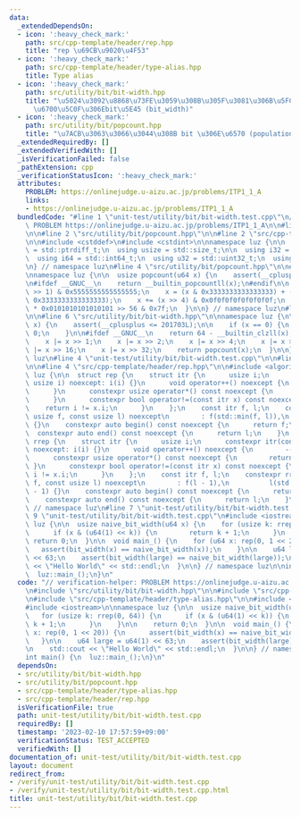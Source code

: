 ```yaml
---
data:
  _extendedDependsOn:
  - icon: ':heavy_check_mark:'
    path: src/cpp-template/header/rep.hpp
    title: "rep \u69CB\u9020\u4F53"
  - icon: ':heavy_check_mark:'
    path: src/cpp-template/header/type-alias.hpp
    title: Type alias
  - icon: ':heavy_check_mark:'
    path: src/utility/bit/bit-width.hpp
    title: "\u5024\u3092\u8868\u73FE\u3059\u308B\u305F\u3081\u306B\u5FC5\u8981\u306A\
      \u6700\u5C0F\u306Ebit\u5E45 (bit_width)"
  - icon: ':heavy_check_mark:'
    path: src/utility/bit/popcount.hpp
    title: "\u7ACB\u3063\u3066\u3044\u308B bit \u306E\u6570 (population count, popcount)"
  _extendedRequiredBy: []
  _extendedVerifiedWith: []
  _isVerificationFailed: false
  _pathExtension: cpp
  _verificationStatusIcon: ':heavy_check_mark:'
  attributes:
    PROBLEM: https://onlinejudge.u-aizu.ac.jp/problems/ITP1_1_A
    links:
    - https://onlinejudge.u-aizu.ac.jp/problems/ITP1_1_A
  bundledCode: "#line 1 \"unit-test/utility/bit/bit-width.test.cpp\"\n// verification-helper:\
    \ PROBLEM https://onlinejudge.u-aizu.ac.jp/problems/ITP1_1_A\n\n#line 2 \"src/utility/bit/bit-width.hpp\"\
    \n\n#line 2 \"src/utility/bit/popcount.hpp\"\n\n#line 2 \"src/cpp-template/header/type-alias.hpp\"\
    \n\n#include <cstddef>\n#include <cstdint>\n\nnamespace luz {\n\n  using isize\
    \ = std::ptrdiff_t;\n  using usize = std::size_t;\n\n  using i32 = std::int32_t;\n\
    \  using i64 = std::int64_t;\n  using u32 = std::uint32_t;\n  using u64 = std::uint64_t;\n\
    \n} // namespace luz\n#line 4 \"src/utility/bit/popcount.hpp\"\n\n#include <cassert>\n\
    \nnamespace luz {\n\n  usize popcount(u64 x) {\n    assert(__cplusplus <= 201703L);\n\
    \n#ifdef __GNUC__\n    return __builtin_popcountll(x);\n#endif\n\n    x -= (x\
    \ >> 1) & 0x5555555555555555;\n    x = (x & 0x3333333333333333) + ((x >> 2) &\
    \ 0x3333333333333333);\n    x += (x >> 4) & 0x0f0f0f0f0f0f0f0f;\n    return x\
    \ * 0x0101010101010101 >> 56 & 0x7f;\n  }\n\n} // namespace luz\n#line 4 \"src/utility/bit/bit-width.hpp\"\
    \n\n#line 6 \"src/utility/bit/bit-width.hpp\"\n\nnamespace luz {\n\n  usize bit_width(u64\
    \ x) {\n    assert(__cplusplus <= 201703L);\n\n    if (x == 0) {\n      return\
    \ 0;\n    }\n\n#ifdef __GNUC__\n    return 64 - __builtin_clzll(x);\n#endif\n\n\
    \    x |= x >> 1;\n    x |= x >> 2;\n    x |= x >> 4;\n    x |= x >> 8;\n    x\
    \ |= x >> 16;\n    x |= x >> 32;\n    return popcount(x);\n  }\n\n} // namespace\
    \ luz\n#line 4 \"unit-test/utility/bit/bit-width.test.cpp\"\n\n#line 2 \"src/cpp-template/header/rep.hpp\"\
    \n\n#line 4 \"src/cpp-template/header/rep.hpp\"\n\n#include <algorithm>\n\nnamespace\
    \ luz {\n\n  struct rep {\n    struct itr {\n      usize i;\n      constexpr itr(const\
    \ usize i) noexcept: i(i) {}\n      void operator++() noexcept {\n        ++i;\n\
    \      }\n      constexpr usize operator*() const noexcept {\n        return i;\n\
    \      }\n      constexpr bool operator!=(const itr x) const noexcept {\n    \
    \    return i != x.i;\n      }\n    };\n    const itr f, l;\n    constexpr rep(const\
    \ usize f, const usize l) noexcept\n        : f(std::min(f, l)),\n          l(l)\
    \ {}\n    constexpr auto begin() const noexcept {\n      return f;\n    }\n  \
    \  constexpr auto end() const noexcept {\n      return l;\n    }\n  };\n\n  struct\
    \ rrep {\n    struct itr {\n      usize i;\n      constexpr itr(const usize i)\
    \ noexcept: i(i) {}\n      void operator++() noexcept {\n        --i;\n      }\n\
    \      constexpr usize operator*() const noexcept {\n        return i;\n     \
    \ }\n      constexpr bool operator!=(const itr x) const noexcept {\n        return\
    \ i != x.i;\n      }\n    };\n    const itr f, l;\n    constexpr rrep(const usize\
    \ f, const usize l) noexcept\n        : f(l - 1),\n          l(std::min(f, l)\
    \ - 1) {}\n    constexpr auto begin() const noexcept {\n      return f;\n    }\n\
    \    constexpr auto end() const noexcept {\n      return l;\n    }\n  };\n\n}\
    \ // namespace luz\n#line 7 \"unit-test/utility/bit/bit-width.test.cpp\"\n\n#line\
    \ 9 \"unit-test/utility/bit/bit-width.test.cpp\"\n#include <iostream>\n\nnamespace\
    \ luz {\n\n  usize naive_bit_width(u64 x) {\n    for (usize k: rrep(0, 64)) {\n\
    \      if (x & (u64(1) << k)) {\n        return k + 1;\n      }\n    }\n\n   \
    \ return 0;\n  }\n\n  void main_() {\n    for (u64 x: rep(0, 1 << 20)) {\n   \
    \   assert(bit_width(x) == naive_bit_width(x));\n    }\n\n    u64 large = u64(1)\
    \ << 63;\n    assert(bit_width(large) == naive_bit_width(large));\n\n    std::cout\
    \ << \"Hello World\" << std::endl;\n  }\n\n} // namespace luz\n\nint main() {\n\
    \  luz::main_();\n}\n"
  code: "// verification-helper: PROBLEM https://onlinejudge.u-aizu.ac.jp/problems/ITP1_1_A\n\
    \n#include \"src/utility/bit/bit-width.hpp\"\n\n#include \"src/cpp-template/header/rep.hpp\"\
    \n#include \"src/cpp-template/header/type-alias.hpp\"\n\n#include <cassert>\n\
    #include <iostream>\n\nnamespace luz {\n\n  usize naive_bit_width(u64 x) {\n \
    \   for (usize k: rrep(0, 64)) {\n      if (x & (u64(1) << k)) {\n        return\
    \ k + 1;\n      }\n    }\n\n    return 0;\n  }\n\n  void main_() {\n    for (u64\
    \ x: rep(0, 1 << 20)) {\n      assert(bit_width(x) == naive_bit_width(x));\n \
    \   }\n\n    u64 large = u64(1) << 63;\n    assert(bit_width(large) == naive_bit_width(large));\n\
    \n    std::cout << \"Hello World\" << std::endl;\n  }\n\n} // namespace luz\n\n\
    int main() {\n  luz::main_();\n}\n"
  dependsOn:
  - src/utility/bit/bit-width.hpp
  - src/utility/bit/popcount.hpp
  - src/cpp-template/header/type-alias.hpp
  - src/cpp-template/header/rep.hpp
  isVerificationFile: true
  path: unit-test/utility/bit/bit-width.test.cpp
  requiredBy: []
  timestamp: '2023-02-10 17:57:59+09:00'
  verificationStatus: TEST_ACCEPTED
  verifiedWith: []
documentation_of: unit-test/utility/bit/bit-width.test.cpp
layout: document
redirect_from:
- /verify/unit-test/utility/bit/bit-width.test.cpp
- /verify/unit-test/utility/bit/bit-width.test.cpp.html
title: unit-test/utility/bit/bit-width.test.cpp
---
```


